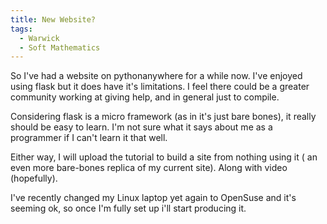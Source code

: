 ```yaml
---
title: New Website?	
tags:
  - Warwick
  - Soft Mathematics
---
```


So I've had a website on pythonanywhere for a while now. I've enjoyed using flask but it does have it's limitations. I feel there could be a greater community working at giving help, and in general just to compile.

Considering flask is a micro framework (as in it's just bare bones), it really should be easy to learn. I'm not sure what it says about me as a programmer if I can't learn it that well.

Either way, I will upload the tutorial to build a site from nothing using it ( an even more bare-bones replica of my current site). Along with video (hopefully).

I've recently changed my Linux laptop yet again to OpenSuse and it's seeming ok, so once I'm fully set up i'll start producing it.
